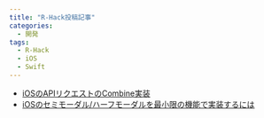 ```yaml
---
title: "R-Hack投稿記事"
categories:
  - 開発
tags:
  - R-Hack
  - iOS
  - Swift
---
```


- [iOSのAPIリクエストのCombine実装](https://commerce-engineer.rakuten.careers/entry/tech/0039)
- [iOSのセミモーダル/ハーフモーダルを最小限の機能で実装するには](https://commerce-engineer.rakuten.careers/entry/tech/0024)